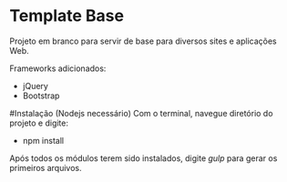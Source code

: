 # Template Base
Projeto em branco para servir de base para diversos sites e aplicações Web.

Frameworks adicionados:

- jQuery
- Bootstrap

#Instalação (Nodejs necessário)
Com o terminal, navegue diretório do projeto e digite:

* npm install

Após todos os módulos terem sido instalados, digite *gulp* para gerar os primeiros arquivos.

